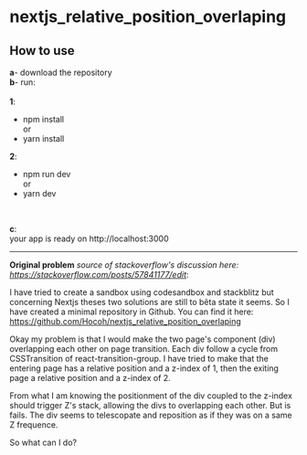 # nextjs_relative_position_overlaping

## How to use

**a**- download the repository
<br>
**b**- run:  
<br>
**1**:  
- npm install  
or  
- yarn install   
  
**2**:  
- npm run dev  
or  
- yarn dev  
<br>

**c**:  
your app is ready on http://localhost:3000
 <br>

 <hr />
 
**Original problem** *source of stackoverflow's discussion here: https://stackoverflow.com/posts/57841177/edit*:  

I have tried to create a sandbox using codesandbox and stackblitz but concerning Nextjs theses two solutions are still to bêta state it seems. So I have created a minimal repository in Github. You can find it here: https://github.com/Hocoh/nextjs_relative_position_overlaping

Okay my problem is that I would make the two page's component (div) overlapping each other on page transition. Each div follow a cycle from CSSTransition of react-transition-group. I have tried to make that the entering page has a relative position and a z-index of 1, then the exiting page a relative position and a z-index of 2. 

From what I am knowing the positionment of the div coupled to the z-index should trigger Z's stack, allowing the divs to overlapping each other. But is fails. The div seems to telescopate and reposition as if they was on a same Z frequence. 

So what can I do? 
